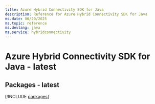 ```yaml
---
title: Azure Hybrid Connectivity SDK for Java
description: Reference for Azure Hybrid Connectivity SDK for Java
ms.date: 06/20/2025
ms.topic: reference
ms.devlang: java
ms.service: hybridconnectivity
---
```

# Azure Hybrid Connectivity SDK for Java - latest
## Packages - latest
[!INCLUDE [packages](hybrid-connectivity-index.md)]